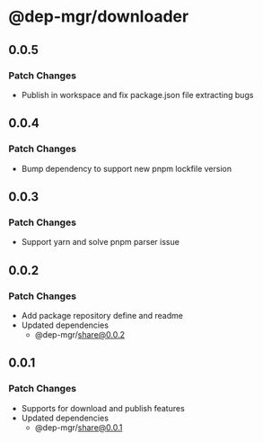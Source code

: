 # @dep-mgr/downloader

## 0.0.5

### Patch Changes

- Publish in workspace and fix package.json file extracting bugs

## 0.0.4

### Patch Changes

- Bump dependency to support new pnpm lockfile version

## 0.0.3

### Patch Changes

- Support yarn and solve pnpm parser issue

## 0.0.2

### Patch Changes

- Add package repository define and readme
- Updated dependencies
  - @dep-mgr/share@0.0.2

## 0.0.1

### Patch Changes

- Supports for download and publish features
- Updated dependencies
  - @dep-mgr/share@0.0.1
